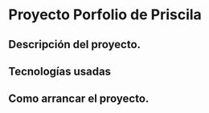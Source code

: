 # Proyecto Porfolio de Priscila

## Descripción del proyecto.

## Tecnologías usadas

## Como arrancar el proyecto.

